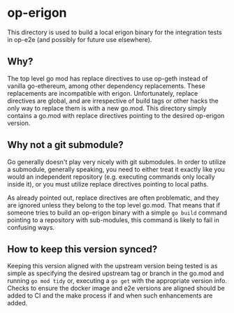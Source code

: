 # op-erigon

This directory is used to build a local erigon binary for the integration
tests in op-e2e (and possibly for future use elsewhere).

## Why?

The top level go mod has replace directives to use op-geth instead of vanilla
go-ethereum, among other dependency replacements.  These replacements are
incompatible with erigon.  Unfortunately, replace directives are global, and
are irrespective of build tags or other hacks the only way to replace them is
with a new go.mod.  This directory simply contains a go.mod with replace
directives pointing to the desired op-erigon version.

## Why not a git submodule?

Go generally doesn't play very nicely with git submodules.  In order to
utilize a submodule, generally speaking, you need to either treat it exactly
like you would an independent repository (e.g. executing commands only locally
inside it), or you must utilize replace directives pointing to local paths.

As already pointed out, replace directives are often problematic, and they are
ignored unless they belong to the top level go.mod.  That means that if
someone tries to build an op-erigon binary with a simple `go build` command
pointing to a repository with sub-modules, this command is likely to fail in
confusing ways.

## How to keep this version synced?

Keeping this version aligned with the upstream version being tested is as
simple as specifying the desired upstream tag or branch in the go.mod and
running `go mod tidy` or, executing a `go get` with the appropriate version
info.  Checks to ensure the docker image and e2e versions are aligned should
be added to CI and the make process if and when such enhancements are added.

